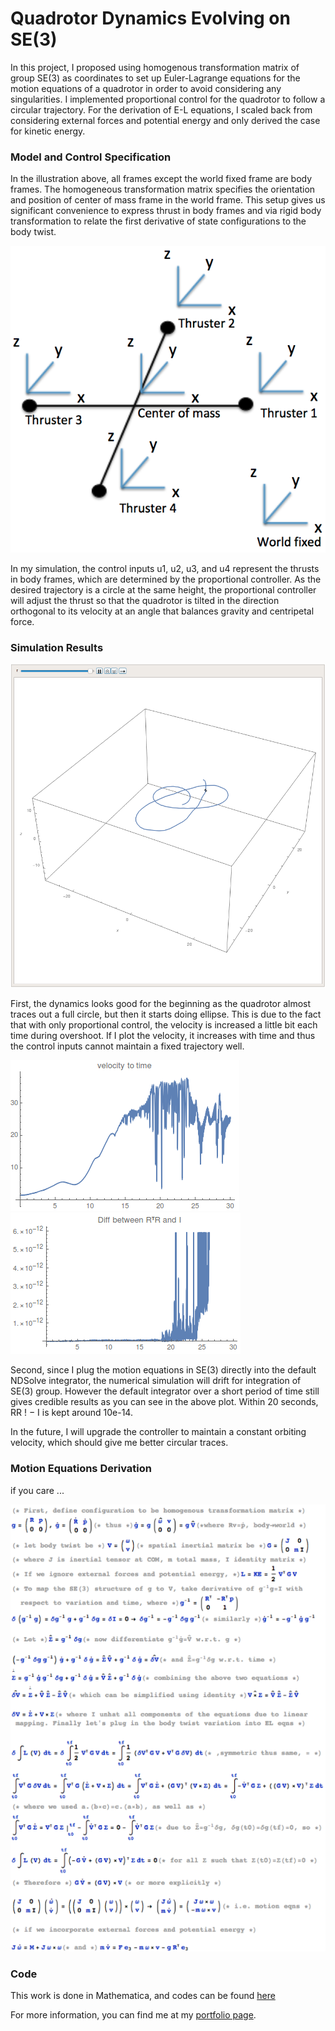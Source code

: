 # Quadrotor Dynamics Evolving on SE(3)

In this project, I proposed using homogenous transformation matrix of group SE(3) as coordinates to set up Euler-Lagrange equations for the motion equations of a quadrotor in order to avoid considering any singularities. I implemented proportional control for the quadrotor to follow a circular trajectory. For the derivation of E-L equations, I scaled back from considering external forces and potential energy and only derived the case for kinetic energy.

### Model and Control Specification

In the illustration above, all frames except the world fixed frame are body frames. The homogeneous transformation matrix specifies the orientation and position of center of mass frame in the world frame. This setup gives us significant convenience to express thrust in body frames and via rigid body transformation to relate the first derivative of state configurations to the body twist.

![model](images/quad.png)

In my simulation, the control inputs u1, u2, u3, and u4 represent the thrusts in body frames, which are determined by the proportional controller. As the desired trajectory is a circle at the same height, the proportional controller will adjust the thrust so that the quadrotor is tilted in the direction orthogonal to its velocity at an angle that balances gravity and centripetal force.

### Simulation Results

![sim](images/dynamics_simulation.gif)

First, the dynamics looks good for the beginning as the quadrotor almost traces out a full circle, but then it starts doing ellipse. This is due to the fact that with only proportional control, the velocity is increased a little bit each time during overshoot. If I plot the velocity, it increases with time and thus the control inputs cannot maintain a fixed trajectory well.

![sim](images/velocity_drift.png)![sim](images/integrater_drift.png)

Second, since I plug the motion equations in SE(3) directly into the default NDSolve integrator, the numerical simulation will drift for integration of SE(3) group. However the default integrator over a short period of time still gives credible results as you can see in the above plot. Within 20 seconds, RR ! − I is kept around 10e-14.

In the future, I will upgrade the controller to maintain a constant orbiting velocity, which should give me better circular traces.


### Motion Equations Derivation
if you care ...

![eqns](images/eqns.png)

### Code

This work is done in Mathematica, and codes can be found [here](quadrotor_SE3.nb)

For more information, you can find me at my [portfolio page](https://yanweiw.github.io/).
